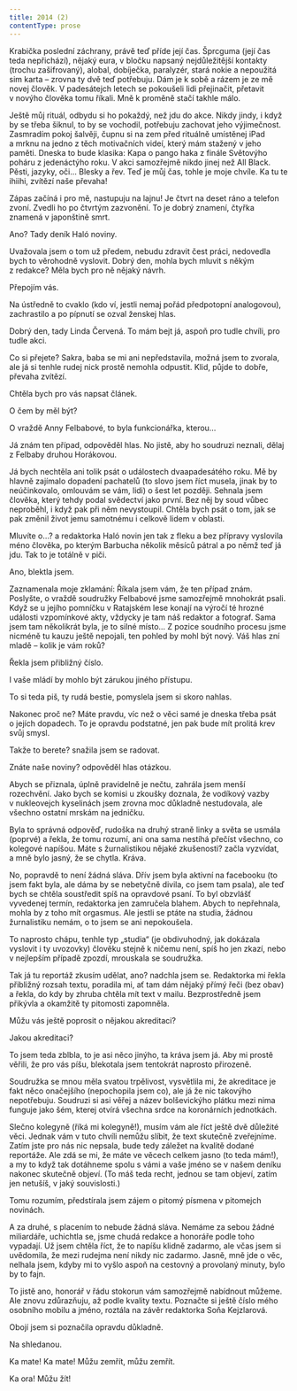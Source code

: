```yaml
---
title: 2014 (2)
contentType: prose
---
```


<section>

Krabička poslední záchrany, právě teď příde její čas. Šprcguma (její čas teda nepřichází), nějaký eura, v bločku napsaný nejdůležitější kontakty (trochu zašifrovaný), alobal, dobíječka, paralyzér, stará nokie a nepoužitá sim karta – zrovna ty dvě teď potřebuju. Dám je k sobě a rázem je ze mě novej člověk. V padesátejch letech se pokoušeli lidi přejinačit, přetavit v novýho člověka tomu říkali. Mně k proměně stačí takhle málo.

Ještě můj rituál, odbydu si ho pokaždý, než jdu do akce. Nikdy jindy, i když by se třeba šiknul, to by se vochodil, potřebuju zachovat jeho výjimečnost. Zasmradím pokoj šalvěji, čupnu si na zem před rituálně umístěnej iPad a mrknu na jedno z těch motivačních videí, který mám stažený v jeho paměti. Dneska to bude klasika: Kapa o pango haka z finále Světovýho poháru z jedenáctýho roku. V akci samozřejmě nikdo jinej než All Black. Pěsti, jazyky, oči… Blesky a řev. Teď je můj čas, tohle je moje chvíle. Ka tu te ihiihi, zvítězí naše převaha!

Zápas začíná i pro mě, nastupuju na lajnu! Je čtvrt na deset ráno a telefon zvoní. Zvedli ho po čtvrtým zazvonění. To je dobrý znamení, čtyřka znamená v japonštině smrt.

Ano? Tady deník Haló noviny.

Uvažovala jsem o tom už předem, nebudu zdravit čest práci, nedovedla bych to věrohodně vyslovit. Dobrý den, mohla bych mluvit s někým z redakce? Měla bych pro ně nějaký návrh.

Přepojím vás.

Na ústředně to cvaklo (kdo ví, jestli nemaj pořád předpotopní analogovou), zachrastilo a po pípnutí se ozval ženskej hlas.

Dobrý den, tady Linda Červená. To mám bejt já, aspoň pro tudle chvíli, pro tudle akci.

Co si přejete? Sakra, baba se mi ani nepředstavila, možná jsem to zvorala, ale já si tenhle rudej nick prostě nemohla odpustit. Klid, půjde to dobře, převaha zvítězí.

Chtěla bych pro vás napsat článek.

O čem by měl být?

O vraždě Anny Felbabové, to byla funkcionářka, kterou…

Já znám ten případ, odpověděl hlas. No jistě, aby ho soudruzi neznali, dělaj z Felbaby druhou Horákovou.

Já bych nechtěla ani tolik psát o událostech dvaapadesátého roku. Mě by hlavně zajímalo dopadení pachatelů (to slovo jsem říct musela, jinak by to neúčinkovalo, omlouvám se vám, lidi) o šest let později. Sehnala jsem člověka, který tehdy podal svědectví jako první. Bez něj by soud vůbec neproběhl, i když pak při něm nevystoupil. Chtěla bych psát o tom, jak se pak změnil život jemu samotnému i celkově lidem v oblasti.

Mluvíte o…? a redaktorka Haló novin jen tak z fleku a bez přípravy vyslovila méno člověka, po kterým Barbucha několik měsíců pátral a po němž teď já jdu. Tak to je totálně v piči.

Ano, blektla jsem.

Zaznamenala moje zklamání: Říkala jsem vám, že ten případ znám. Poslyšte, o vraždě soudružky Felbabové jsme samozřejmě mnohokrát psali. Když se u jejího pomníčku v Ratajském lese konají na výročí té hrozné události vzpomínkové akty, vždycky je tam náš redaktor a fotograf. Sama jsem tam několikrát byla, je to silné místo… Z pozice soudního procesu jsme nicméně tu kauzu ještě nepojali, ten pohled by mohl být nový. Váš hlas zní mladě – kolik je vám roků?

Řekla jsem přibližný číslo.

I vaše mládí by mohlo být zárukou jiného přístupu.

To si teda piš, ty rudá bestie, pomyslela jsem si skoro nahlas.

Nakonec proč ne? Máte pravdu, víc než o věci samé je dneska třeba psát o jejích dopadech. To je opravdu podstatné, jen pak bude mít prolitá krev svůj smysl.

Takže to berete? snažila jsem se radovat.

Znáte naše noviny? odpověděl hlas otázkou.

Abych se přiznala, úplně pravidelně je nečtu, zahrála jsem menší rozechvění. Jako bych se komisi u zkoušky doznala, že vodíkový vazby v nukleovejch kyselinách jsem zrovna moc důkladně nestudovala, ale všechno ostatní mrskám na jedničku.

Byla to správná odpověď, rudoška na druhý straně linky a světa se usmála (poprvé) a řekla, že tomu rozumí, ani ona sama nestíhá přečíst všechno, co kolegové napíšou. Máte s žurnalistikou nějaké zkušenosti? začla vyzvídat, a mně bylo jasný, že se chytla. Kráva.

No, popravdě to není žádná sláva. Dřív jsem byla aktivní na facebooku (to jsem fakt byla, ale dáma by se nebetyčně divila, co jsem tam psala), ale teď bych se chtěla soustředit spíš na opravdové psaní. To byl obzvlášť vyvedenej termín, redaktorka jen zamručela blahem. Abych to nepřehnala, mohla by z toho mít orgasmus. Ale jestli se ptáte na studia, žádnou žurnalistiku nemám, o to jsem se ani nepokoušela.

To naprosto chápu, tenhle typ „studia“ (je obdivuhodný, jak dokázala vyslovit i ty uvozovky) člověku stejně k ničemu není, spíš ho jen zkazí, nebo v nejlepším případě zpozdí, mrouskala se soudružka.

Tak já tu reportáž zkusím udělat, ano? nadchla jsem se. Redaktorka mi řekla přibližný rozsah textu, poradila mi, ať tam dám nějaký přímý řeči (bez obav) a řekla, do kdy by zhruba chtěla mít text v mailu. Bezprostředně jsem přikývla a okamžitě ty pitomosti zapomněla.

Můžu vás ještě poprosit o nějakou akreditaci?

Jakou akreditaci?

To jsem teda zblbla, to je asi něco jinýho, ta kráva jsem já. Aby mi prostě věřili, že pro vás píšu, blekotala jsem tentokrát naprosto přirozeně.

Soudružka se mnou měla svatou trpělivost, vysvětlila mi, že akreditace je fakt něco onačejšího (nepochopila jsem co), ale já že nic takovýho nepotřebuju. Soudruzi si asi věřej a název bolševickýho plátku mezi nima funguje jako šém, kterej otvírá všechna srdce na koronárních jednotkách.

Slečno kolegyně (říká mi kolegyně!), musím vám ale říct ještě dvě důležité věci. Jednak vám v tuto chvíli nemůžu slíbit, že text skutečně zveřejníme. Zatím jste pro nás nic nepsala, bude tedy záležet na kvalitě dodané reportáže. Ale zdá se mi, že máte ve věcech celkem jasno (to teda mám!), a my to když tak dotáhneme spolu s vámi a vaše jméno se v našem deníku nakonec skutečně objeví. (To máš teda recht, jednou se tam objeví, zatím jen netušíš, v jaký souvislosti.)

Tomu rozumím, předstírala jsem zájem o pitomý písmena v pitomejch novinách.

A za druhé, s placením to nebude žádná sláva. Nemáme za sebou žádné miliardáře, uchichtla se, jsme chudá redakce a honoráře podle toho vypadají. Už jsem chtěla říct, že to napíšu klidně zadarmo, ale včas jsem si uvědomila, že mezi rudejma není nikdy nic zadarmo. Jasně, mně jde o věc, nelhala jsem, kdyby mi to vyšlo aspoň na cestovný a provolaný minuty, bylo by to fajn.

To jistě ano, honorář v řádu stokorun vám samozřejmě nabídnout můžeme. Ale znovu zdůrazňuju, až podle kvality textu. Poznačte si ještě číslo mého osobního mobilu a jméno, roztála na závěr redaktorka Soňa Kejzlarová.

Obojí jsem si poznačila opravdu důkladně.

Na shledanou.

Ka mate! Ka mate! Můžu zemřít, můžu zemřít.

Ka ora! Můžu žít!

</section>
